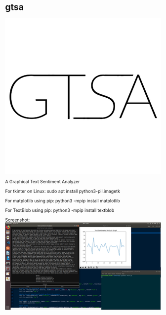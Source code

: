 # gtsa
![alt text](https://raw.githubusercontent.com/kushaangupta/gtsa/master/v1/gtsaLogo.png)

A Graphical Text Sentiment Analyzer

For tkinter on Linux: sudo apt install python3-pil.imagetk

For matplotlib using pip: python3 -mpip install matplotlib

For TextBlob using pip: python3 -mpip install textblob

Screenshot:
  ![alt text](https://raw.githubusercontent.com/kushaangupta/gtsa/master/TSA.png)
